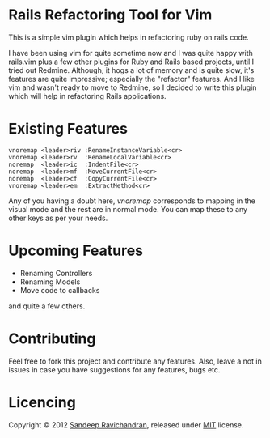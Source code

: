 # Rails Refactoring Tool for Vim


This is a simple vim plugin which helps in refactoring ruby on rails code.

I have been using vim for quite sometime now and I was quite happy with
rails.vim plus a few other plugins for Ruby and Rails based
projects, until I tried out Redmine. Although, it hogs a lot of memory
and is quite slow, it's features are quite impressive; especially the
"refactor" features. And I like vim and wasn't ready to move to Redmine,
so I decided to write this plugin which will help in refactoring Rails
applications.


Existing Features
=================

    vnoremap <leader>riv :RenameInstanceVariable<cr>
    vnoremap <leader>rv  :RenameLocalVariable<cr>
    noremap  <leader>ic  :IndentFile<cr>
    noremap  <leader>mf  :MoveCurrentFile<cr>
    noremap  <leader>cf  :CopyCurrentFile<cr>
    vnoremap <leader>em  :ExtractMethod<cr> 

Any of you having a doubt here, _vnoremap_ corresponds to mapping in the
visual mode and the rest are in normal mode. You can map these to any
other keys as per your needs.


Upcoming Features
=================

* Renaming Controllers
* Renaming Models
* Move code to callbacks

and quite a few others.


Contributing
============

Feel free to fork this project and contribute any features. Also, leave
a not in issues in case you have suggestions for any features, bugs etc.


Licencing
=========

Copyright &copy; 2012 [Sandeep Ravichandran](http://delusionalcode.wordpress.com), released under [MIT](http://github.com/jquery/jquery/blob/master/MIT-LICENSE.txt) license.
